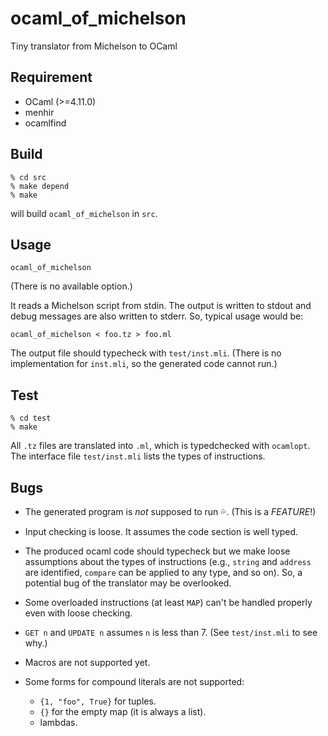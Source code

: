 # ocaml_of_michelson
Tiny translator from Michelson to OCaml

## Requirement

* OCaml (>=4.11.0)
* menhir
* ocamlfind

## Build

```
% cd src
% make depend
% make
```

will build `ocaml_of_michelson` in `src`.

## Usage

```
ocaml_of_michelson
```
(There is no available option.)

It reads a Michelson script from stdin.
The output is written to stdout and debug messages are also written to stderr.
So, typical usage would be:

```
ocaml_of_michelson < foo.tz > foo.ml
```

The output file should typecheck with `test/inst.mli`.  (There is no
implementation for `inst.mli`, so the generated code cannot run.)

## Test

```
% cd test
% make
```

All `.tz` files are translated into `.ml`, which is typedchecked with `ocamlopt`.
The interface file `test/inst.mli` lists the types of instructions.

## Bugs

* The generated program is _not_ supposed to run :sweat_drops:.  (This is a *FEATURE*!)

* Input checking is loose.  It assumes the code section is well typed.

* The produced ocaml code should typecheck but we make loose assumptions about the types of instructions
(e.g., `string` and `address` are identified, `compare` can be applied to any type, and so on).
So, a potential bug of the translator may be overlooked.

* Some overloaded instructions (at least `MAP`) can't be handled properly even with loose checking.

* `GET n` and `UPDATE n` assumes `n` is less than 7.  (See `test/inst.mli` to see why.)

* Macros are not supported yet.

* Some forms for compound literals are not supported:
    * `{1, "foo", True}` for tuples.
    * `{}` for the empty map (it is always a list).
    * lambdas.
